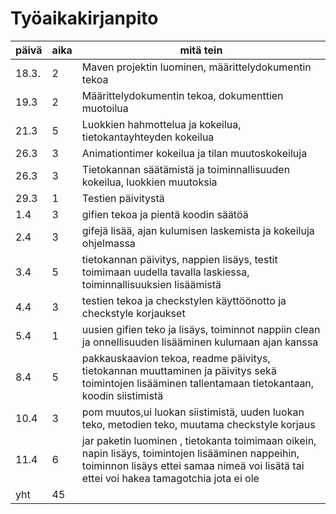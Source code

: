 # Työaikakirjanpito

päivä |  aika |  mitä tein
------|-------|-----------
18.3. | 2 | Maven projektin luominen, määrittelydokumentin tekoa
19.3 | 2 | Määrittelydokumentin tekoa, dokumenttien muotoilua
21.3 | 5 | Luokkien hahmottelua ja kokeilua, tietokantayhteyden kokeilua
26.3 | 3 | Animationtimer kokeilua ja tilan muutoskokeiluja
26.3 | 3 | Tietokannan säätämistä ja toiminnallisuuden kokeilua, luokkien muutoksia
29.3 | 1 | Testien päivitystä 
1.4 | 3 | gifien tekoa ja pientä koodin säätöä
2.4 | 3 | gifejä lisää, ajan kulumisen laskemista ja kokeiluja ohjelmassa
3.4 | 5 | tietokannan päivitys, nappien lisäys, testit toimimaan uudella tavalla laskiessa, toiminnallisuuksien lisäämistä
4.4 | 3 | testien tekoa ja checkstylen käyttöönotto ja checkstyle korjaukset
5.4 | 1 | uusien gifien teko ja lisäys, toiminnot nappiin clean ja onnellisuuden lisääminen kulumaan ajan kanssa
8.4 | 5 | pakkauskaavion tekoa, readme päivitys, tietokannan muuttaminen ja päivitys sekä toimintojen lisääminen tallentamaan tietokantaan, koodin siistimistä
10.4 | 3 | pom muutos,ui luokan siistimistä, uuden luokan teko, metodien teko, muutama checkstyle korjaus
11.4 | 6 | jar paketin luominen , tietokanta toimimaan oikein, napin lisäys, toimintojen lisääminen nappeihin, toiminnon lisäys ettei samaa nimeä voi lisätä tai ettei voi hakea tamagotchia jota ei ole
yht | 45 |
